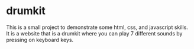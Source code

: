 # drumkit

This is a small project to demonstrate some html, css, and javascript skills. 
It is a website that is a drumkit where you can play 7 different sounds by pressing on keyboard keys. 
